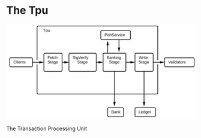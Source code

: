 # The Tpu

<img alt="Tpu block diagram" src="img/tpu.svg" class="center"/>

The Transaction Processing Unit
